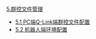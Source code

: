 [5.群控文件管理](https://github.com/frank202020/Group-Control/blob/master/part5/README.md)

* [5.1 PC端Q-Link端群控文件配置](https://frank202020.gitbooks.io/group-control/content/part5/5.1.html)
* [5.2 机器人端环境配置](https://frank202020.gitbooks.io/group-control/content/part5/5.2.html)



